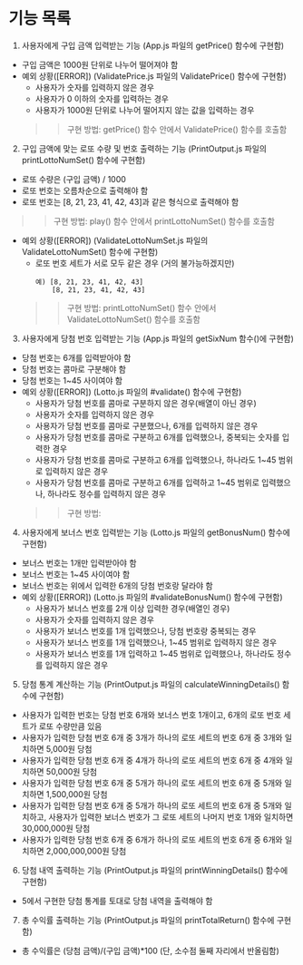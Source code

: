 # 기능 목록

1. 사용자에게 구입 금액 입력받는 기능 (App.js 파일의 getPrice() 함수에 구현함)
- 구입 금액은 1000원 단위로 나누어 떨어져야 함
- 예외 상황([ERROR]) (ValidatePrice.js 파일의 ValidatePrice() 함수에 구현함)
  - 사용자가 숫자를 입력하지 않은 경우
  - 사용자가 0 이하의 숫자를 입력하는 경우
  - 사용자가 1000원 단위로 나누어 떨어지지 않는 값을 입력하는 경우
  >> 구현 방법: getPrice() 함수 안에서 ValidatePrice() 함수를 호출함

2. 구입 금액에 맞는 로또 수량 및 번호 출력하는 기능 (PrintOutput.js 파일의 printLottoNumSet() 함수에 구현함)
- 로또 수량은 (구입 금액) / 1000
- 로또 번호는 오름차순으로 출력해야 함
- 로또 번호는 [8, 21, 23, 41, 42, 43]과 같은 형식으로 출력해야 함
>> 구현 방법: play() 함수 안에서 printLottoNumSet() 함수를 호출함
- 예외 상황([ERROR]) (ValidateLottoNumSet.js 파일의 ValidateLottoNumSet() 함수에 구현함)
  - 로또 번호 세트가 서로 모두 같은 경우 (거의 불가능하겠지만)
    ```
    예) [8, 21, 23, 41, 42, 43]
        [8, 21, 23, 41, 42, 43]
    ```
  >> 구현 방법: printLottoNumSet() 함수 안에서 ValidateLottoNumSet() 함수를 호출함

3. 사용자에게 당첨 번호 입력받는 기능 (App.js 파일의 getSixNum 함수()에 구현함)
- 당첨 번호는 6개를 입력받아야 함
- 당첨 번호는 콤마로 구분해야 함
- 당첨 번호는 1~45 사이여야 함
- 예외 상황([ERROR]) (Lotto.js 파일의 #validate() 함수에 구현함)
  - 사용자가 당첨 번호를 콤마로 구분하지 않은 경우(배열이 아닌 경우)
  - 사용자가 숫자를 입력하지 않은 경우
  - 사용자가 당첨 번호를 콤마로 구분했으나, 6개를 입력하지 않은 경우
  - 사용자가 당첨 번호를 콤마로 구분하고 6개를 입력했으나, 중복되는 숫자를 입력한 경우
  - 사용자가 당첨 번호를 콤마로 구분하고 6개를 입력했으나, 하나라도 1~45 범위로 입력하지 않은 경우
  - 사용자가 당첨 번호를 콤마로 구분하고 6개를 입력하고 1~45 범위로 입력했으나, 하나라도 정수를 입력하지 않은 경우
  >> 구현 방법: 

4. 사용자에게 보너스 번호 입력받는 기능 (Lotto.js 파일의 getBonusNum() 함수에 구현함)
- 보너스 번호는 1개만 입력받아야 함
- 보너스 번호는 1~45 사이여야 함
- 보너스 번호는 위에서 입력한 6개의 당첨 번호랑 달라야 함
- 예외 상황([ERROR]) (Lotto.js 파일의 #validateBonusNum() 함수에 구현함)
  - 사용자가 보너스 번호를 2개 이상 입력한 경우(배열인 경우)
  - 사용자가 숫자를 입력하지 않은 경우
  - 사용자가 보너스 번호를 1개 입력했으나, 당첨 번호랑 중복되는 경우
  - 사용자가 보너스 번호를 1개 입력했으나, 1~45 범위로 입력하지 않은 경우
  - 사용자가 보너스 번호를 1개 입력하고 1~45 범위로 입력했으나, 하나라도 정수를 입력하지 않은 경우

5. 당첨 통계 계산하는 기능 (PrintOutput.js 파일의 calculateWinningDetails() 함수에 구현함)
- 사용자가 입력한 번호는 당첨 번호 6개와 보너스 번호 1개이고, 6개의 로또 번호 세트가 로또 수량만큼 있음
- 사용자가 입력한 당첨 번호 6개 중 3개가 하나의 로또 세트의 번호 6개 중 3개와 일치하면 5,000원 당첨
- 사용자가 입력한 당첨 번호 6개 중 4개가 하나의 로또 세트의 번호 6개 중 4개와 일치하면 50,000원 당첨
- 사용자가 입력한 당첨 번호 6개 중 5개가 하나의 로또 세트의 번호 6개 중 5개와 일치하면 1,500,000원 당첨
- 사용자가 입력한 당첨 번호 6개 중 5개가 하나의 로또 세트의 번호 6개 중 5개와 일치하고, 사용자가 입력한 보너스 번호가 그 로또 세트의 나머지 번호 1개와 일치하면 30,000,000원 당첨
- 사용자가 입력한 당첨 번호 6개 중 6개가 하나의 로또 세트의 번호 6개 중 6개와 일치하면 2,000,000,000원 당첨

6. 당첨 내역 출력하는 기능 (PrintOutput.js 파일의 printWinningDetails() 함수에 구현함)
- 5에서 구현한 당첨 통계를 토대로 당첨 내역을 출력해야 함

7. 총 수익률 출력하는 기능 (PrintOutput.js 파일의 printTotalReturn() 함수에 구현함)
- 총 수익률은 (당첨 금액)/(구입 금액)*100 (단, 소수점 둘째 자리에서 반올림함)